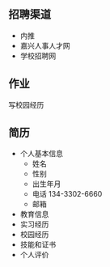 ## 招聘渠道
- 内推
- 嘉兴人事人才网
- 学校招聘网



## 作业
写校园经历

## 简历
- 个人基本信息
	- 姓名
	- 性别
	- 出生年月
	- 电话 134-3302-6660
	- 邮箱
- 教育信息
- 实习经历
- 校园经历
- 技能和证书
- 个人评价
















